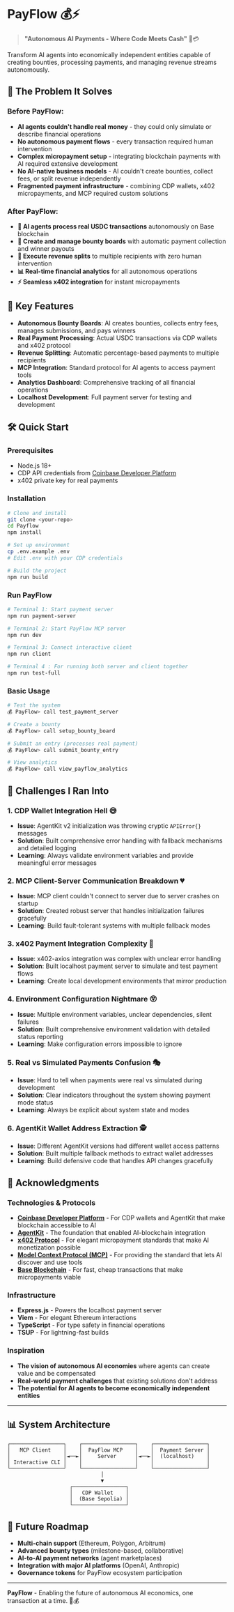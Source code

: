 # PayFlow 💰⚡

> **"Autonomous AI Payments - Where Code Meets Cash"** 🤖💳

Transform AI agents into economically independent entities capable of creating bounties, processing payments, and managing revenue streams autonomously.

## 🎯 The Problem It Solves

### Before PayFlow:
- **AI agents couldn't handle real money** - they could only simulate or describe financial operations
- **No autonomous payment flows** - every transaction required human intervention
- **Complex micropayment setup** - integrating blockchain payments with AI required extensive development
- **No AI-native business models** - AI couldn't create bounties, collect fees, or split revenue independently
- **Fragmented payment infrastructure** - combining CDP wallets, x402 micropayments, and MCP required custom solutions

### After PayFlow:
- **🤖 AI agents process real USDC transactions** autonomously on Base blockchain
- **🎯 Create and manage bounty boards** with automatic payment collection and winner payouts
- **💸 Execute revenue splits** to multiple recipients with zero human intervention
- **📊 Real-time financial analytics** for all autonomous operations
- **⚡ Seamless x402 integration** for instant micropayments

## 🚀 Key Features

- **Autonomous Bounty Boards**: AI creates bounties, collects entry fees, manages submissions, and pays winners
- **Real Payment Processing**: Actual USDC transactions via CDP wallets and x402 protocol
- **Revenue Splitting**: Automatic percentage-based payments to multiple recipients
- **MCP Integration**: Standard protocol for AI agents to access payment tools
- **Analytics Dashboard**: Comprehensive tracking of all financial operations
- **Localhost Development**: Full payment server for testing and development

## 🛠️ Quick Start

### Prerequisites
- Node.js 18+
- CDP API credentials from [Coinbase Developer Platform](https://portal.cdp.coinbase.com/)
- x402 private key for real payments

### Installation

```bash
# Clone and install
git clone <your-repo>
cd Payflow
npm install

# Set up environment
cp .env.example .env
# Edit .env with your CDP credentials

# Build the project
npm run build
```

### Run PayFlow

```bash
# Terminal 1: Start payment server
npm run payment-server

# Terminal 2: Start PayFlow MCP server
npm run dev

# Terminal 3: Connect interactive client
npm run client

# Terminal 4 : For running both server and client together
npm run test-full
```

### Basic Usage

```bash
# Test the system
💰 PayFlow> call test_payment_server

# Create a bounty
💰 PayFlow> call setup_bounty_board

# Submit an entry (processes real payment)
💰 PayFlow> call submit_bounty_entry

# View analytics
💰 PayFlow> call view_payflow_analytics
```


## 🔧 Challenges I Ran Into

### 1. **CDP Wallet Integration Hell** 😅
- **Issue**: AgentKit v2 initialization was throwing cryptic `APIError{}` messages
- **Solution**: Built comprehensive error handling with fallback mechanisms and detailed logging
- **Learning**: Always validate environment variables and provide meaningful error messages

### 2. **MCP Client-Server Communication Breakdown** 💔
- **Issue**: MCP client couldn't connect to server due to server crashes on startup
- **Solution**: Created robust server that handles initialization failures gracefully
- **Learning**: Build fault-tolerant systems with multiple fallback modes

### 3. **x402 Payment Integration Complexity** 🤯
- **Issue**: x402-axios integration was complex with unclear error handling
- **Solution**: Built localhost payment server to simulate and test payment flows
- **Learning**: Create local development environments that mirror production

### 4. **Environment Configuration Nightmare** 😵
- **Issue**: Multiple environment variables, unclear dependencies, silent failures
- **Solution**: Built comprehensive environment validation with detailed status reporting
- **Learning**: Make configuration errors impossible to ignore

### 5. **Real vs Simulated Payments Confusion** 🎭
- **Issue**: Hard to tell when payments were real vs simulated during development
- **Solution**: Clear indicators throughout the system showing payment mode status
- **Learning**: Always be explicit about system state and modes

### 6. **AgentKit Wallet Address Extraction** 🕵️
- **Issue**: Different AgentKit versions had different wallet access patterns
- **Solution**: Built multiple fallback methods to extract wallet addresses
- **Learning**: Build defensive code that handles API changes gracefully

## 🙏 Acknowledgments

### Technologies & Protocols
- **[Coinbase Developer Platform](https://www.coinbase.com/developer-platform)** - For CDP wallets and AgentKit that make blockchain accessible to AI
- **[AgentKit](https://github.com/coinbase/agentkit)** - The foundation that enabled AI-blockchain integration
- **[x402 Protocol](https://github.com/lightning/L402)** - For elegant micropayment standards that make AI monetization possible
- **[Model Context Protocol (MCP)](https://github.com/modelcontextprotocol/sdk)** - For providing the standard that lets AI discover and use tools
- **[Base Blockchain](https://www.base.org/)** - For fast, cheap transactions that make micropayments viable

### Infrastructure
- **Express.js** - Powers the localhost payment server
- **Viem** - For elegant Ethereum interactions
- **TypeScript** - For type safety in financial operations
- **TSUP** - For lightning-fast builds

### Inspiration
- **The vision of autonomous AI economies** where agents can create value and be compensated
- **Real-world payment challenges** that existing solutions don't address
- **The potential for AI agents to become economically independent entities**

---

## 📊 System Architecture

```
┌─────────────────┐    ┌─────────────────┐    ┌─────────────────┐
│   MCP Client    │    │  PayFlow MCP    │    │  Payment Server │
│                 │◄──►│     Server      │◄──►│  (localhost)    │
│ Interactive CLI │    │                 │    │                 │
└─────────────────┘    └─────────────────┘    └─────────────────┘
                              │
                              ▼
                    ┌─────────────────┐
                    │   CDP Wallet    │
                    │  (Base Sepolia) │
                    └─────────────────┘
```

## 🔮 Future Roadmap

- **Multi-chain support** (Ethereum, Polygon, Arbitrum)
- **Advanced bounty types** (milestone-based, collaborative)
- **AI-to-AI payment networks** (agent marketplaces)
- **Integration with major AI platforms** (OpenAI, Anthropic)
- **Governance tokens** for PayFlow ecosystem participation

---

**PayFlow** - Enabling the future of autonomous AI economics, one transaction at a time. 🚀💰
